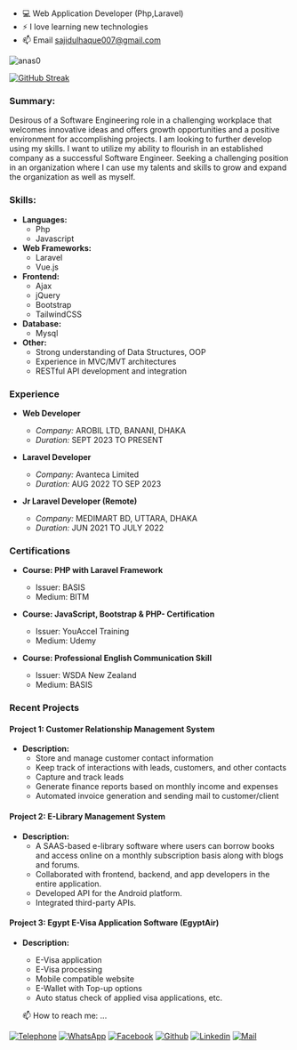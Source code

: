 - 💻 Web Application Developer (Php,Laravel)
- ⚡ I love learning new technologies 
- 📫 Email sajidulhaque007@gmail.com
<p align="left"> <img src="https://komarev.com/ghpvc/?username=sajidulhaque007&label=Profile%20views&color=E4405F&style=flat" alt="anas0" /> </p>

[![GitHub Streak](https://github-readme-streak-stats.herokuapp.com?user=sajidulhaque007&theme=shadow-purple&border_radius=4&card_width=500)](https://git.io/streak-stats)

### Summary:
Desirous of a Software Engineering role in a challenging  workplace that welcomes innovative ideas and offers growth opportunities and a positive environment for accomplishing projects. I am looking to further develop using my skills. I want to utilize my ability to flourish in an established company as a successful Software Engineer. Seeking a challenging position in an organization where I can use my talents and skills to grow and expand the organization as well as myself. 

### Skills:
- **Languages:**
  - Php
  - Javascript
- **Web Frameworks:**
  - Laravel
  - Vue.js
- **Frontend:**
  - Ajax
  - jQuery
  - Bootstrap
  - TailwindCSS
- **Database:**
  - Mysql
- **Other:**
  - Strong understanding of Data Structures, OOP
  - Experience in MVC/MVT architectures
  - RESTful API development and integration

### Experience
- **Web Developer**
   - *Company:* AROBIL LTD, BANANI, DHAKA
   - *Duration:* SEPT 2023 TO PRESENT
     
- **Laravel Developer**
   - *Company:* Avanteca Limited
   - *Duration:* AUG 2022 TO SEP 2023 

- **Jr Laravel Developer (Remote)**
   - *Company:* MEDIMART BD, UTTARA, DHAKA
   - *Duration:* JUN 2021 TO JULY 2022

### Certifications
- **Course: PHP with Laravel Framework**
   - Issuer: BASIS
   - Medium: BITM

- **Course: JavaScript, Bootstrap & PHP- Certification**
   - Issuer: YouAccel Training
   - Medium: Udemy

- **Course: Professional English Communication Skill**
   - Issuer: WSDA New Zealand
   - Medium: BASIS

### Recent Projects
#### Project 1: Customer Relationship Management System
- **Description:**
  - Store and manage customer contact information
  - Keep track of interactions with leads, customers, and other contacts
  - Capture and track leads
  - Generate finance reports based on monthly income and expenses
  - Automated invoice generation and sending mail to customer/client

#### Project 2: E-Library Management System
- **Description:**
  - A SAAS-based e-library software where users can borrow books and access online on a monthly subscription basis along with blogs and forums.
  - Collaborated with frontend, backend, and app developers in the entire application.
  - Developed API for the Android platform.
  - Integrated third-party APIs.

#### Project 3: Egypt E-Visa Application Software (EgyptAir)
- **Description:**
  - E-Visa application
  - E-Visa processing
  - Mobile compatible website
  - E-Wallet with Top-up options
  - Auto status check of applied visa applications, etc.

  📫 How to reach me: ...
  
[![Telephone](https://img.shields.io/badge/Telephone-007BFF?style=for-the-badge&logo=telephone&logoColor=white)](tel:+8801634174881)
[![WhatsApp](https://img.shields.io/badge/WhatsApp-4AC959?style=for-the-badge&logo=whatsapp&logoColor=white)](https://wa.me/8801634174881)
[![Facebook](https://img.shields.io/badge/Facebook-1877F2?style=for-the-badge&logo=facebook&logoColor=white)](https://www.facebook.com/sajidulhaque007/)
[![Github](https://img.shields.io/badge/GitHub-100000?style=for-the-badge&logo=github&logoColor=white)](https://github.com/sajidulhaque007)
[![Linkedin](https://img.shields.io/badge/LinkedIn-0077B5?style=for-the-badge&logo=linkedin&logoColor=white)](https://www.linkedin.com/in/sajidulhaque007/)
[![Mail](https://img.shields.io/badge/Gmail-D14836?style=for-the-badge&logo=gmail&logoColor=white)](mailto:sajidulhaque007@gmail.com)


<!--
**sajidulhaque007/sajidulhaque007** is a ✨ _special_ ✨ repository because its `README.md` (this file) appears on your GitHub profile.

Here are some ideas to get you started:

- 🔭 I’m currently working on ...
- 🌱 I’m currently learning ...
- 👯 I’m looking to collaborate on ...
- 🤔 I’m looking for help with ...
- 💬 Ask me about ...
- 📫 How to reach me: ...
- 😄 Pronouns: ...
- ⚡ Fun fact: ...
-->
